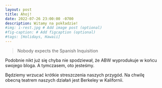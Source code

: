 ```yaml
---
layout: post
title: Ahoj!
date: 2022-07-26 23:00:00 -0700
description: Witamy na pokładzie!
#img: i-rest.jpg # Add image post (optional)
#fig-caption: # Add figcaption (optional)
#tags: [Holidays, Hawaii]
---
```


> Nobody expects the Spanish Inquisition

Podobnie nikt już się chyba nie spodziewał, że ABW wyprodukuje w końcu swojego bloga. A tymczasem, oto jesteśmy.

Będziemy wrzucać krótkie streszczenia naszych przygód. Na chwilę obecną teatrem naszych działań jest Berkeley w Kalifornii.
